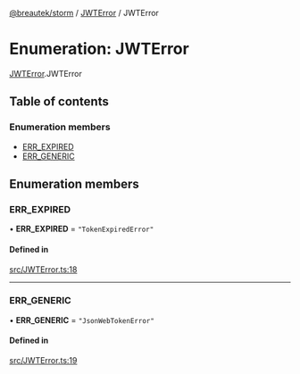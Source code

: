 [@breautek/storm](../README.md) / [JWTError](../modules/JWTError.md) / JWTError

# Enumeration: JWTError

[JWTError](../modules/JWTError.md).JWTError

## Table of contents

### Enumeration members

- [ERR\_EXPIRED](JWTError.JWTError-1.md#err_expired)
- [ERR\_GENERIC](JWTError.JWTError-1.md#err_generic)

## Enumeration members

### ERR\_EXPIRED

• **ERR\_EXPIRED** = `"TokenExpiredError"`

#### Defined in

[src/JWTError.ts:18](https://github.com/breautek/storm/blob/477d756/src/JWTError.ts#L18)

___

### ERR\_GENERIC

• **ERR\_GENERIC** = `"JsonWebTokenError"`

#### Defined in

[src/JWTError.ts:19](https://github.com/breautek/storm/blob/477d756/src/JWTError.ts#L19)
